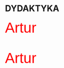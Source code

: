# DYDAKTYKA
<body>
<p align="left"> <font color="red" size="30" face="Arial"> Artur </font> </p> <br>
<p align="left"> <font color="red" size="20" face="Arial"> Artur </font> </p> <br>




  
</body>

